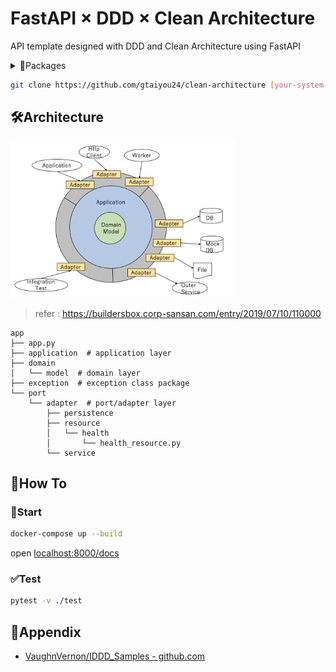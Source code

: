 # FastAPI × DDD × Clean Architecture
API template designed with DDD and Clean Architecture using FastAPI

<details><summary>📁Packages</summary>

 - [fastapi](https://pypi.org/project/fastapi/)
 - [pytest](https://pypi.org/project/pytest/)
 - [SQLAlchemy](https://pypi.org/project/SQLAlchemy/)

</details>

```bash
git clone https://github.com/gtaiyou24/clean-architecture [your-system-name]
```

## 🛠️Architecture

<img src="./doc/clean-architecture.png" height="250" alt="Clean Architecture">

> refer : https://buildersbox.corp-sansan.com/entry/2019/07/10/110000


```
app
├── app.py
├── application  # application layer
├── domain
│   └── model  # domain layer
├── exception  # exception class package
└── port
    └── adapter  # port/adapter layer
        ├── persistence
        ├── resource
        │   └── health
        │       └── health_resource.py
        └── service
```

## 📖How To
### 🏃Start
```bash
docker-compose up --build
```

open [localhost:8000/docs](http://localhost:8000/docs)

### ✅Test

```bash
pytest -v ./test
```

## 🔗Appendix

 - [VaughnVernon/IDDD_Samples - github.com](https://github.com/VaughnVernon/IDDD_Samples)
